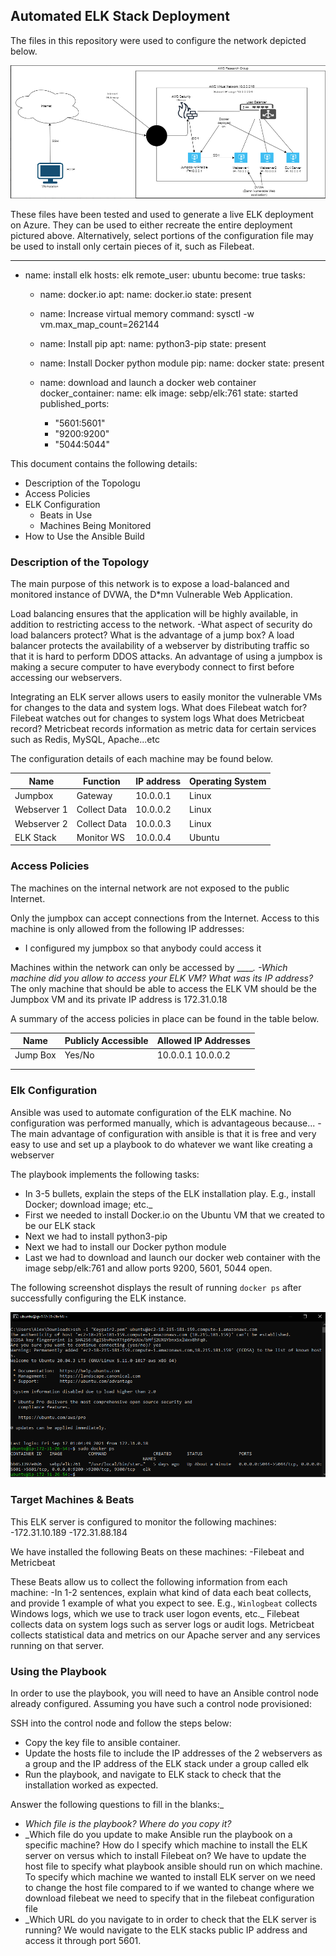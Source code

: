## Automated ELK Stack Deployment

The files in this repository were used to configure the network depicted below.

![Image of Network Diagram](https://github.com/ahong117/UCI-Project1/blob/31892db63adca7d90b65b41da8ba5cabb156433b/Images/network_diagram.PNG)

These files have been tested and used to generate a live ELK deployment on Azure. They can be used to either recreate the entire deployment pictured above. Alternatively, select portions of the configuration file may be used to install only certain pieces of it, such as Filebeat.

  - ---
  - name: install elk
    hosts: elk
    remote_user: ubuntu
    become: true
    tasks:
    - name: docker.io
      apt:
        name: docker.io
        state: present

    - name: Increase virtual memory
      command: sysctl -w vm.max_map_count=262144



    - name: Install pip
      apt:
        name: python3-pip
        state: present

    - name: Install Docker python module
      pip:
        name: docker
        state: present

    - name: download and launch a docker web container
      docker_container:
        name: elk
        image: sebp/elk:761
        state: started
        published_ports:
         - "5601:5601"
         - "9200:9200"
         - "5044:5044"

This document contains the following details:
- Description of the Topologu
- Access Policies
- ELK Configuration
  - Beats in Use
  - Machines Being Monitored
- How to Use the Ansible Build


### Description of the Topology

The main purpose of this network is to expose a load-balanced and monitored instance of DVWA, the D*mn Vulnerable Web Application.

Load balancing ensures that the application will be highly available, in addition to restricting access to the network.
-What aspect of security do load balancers protect? What is the advantage of a jump box? A load balancer protects the availability of a webserver by distributing traffic so that it is hard to perform DDOS attacks.  An advantage of using a jumpbox is making a secure computer to have everybody connect to first before accessing our webservers.  

Integrating an ELK server allows users to easily monitor the vulnerable VMs for changes to the data and system logs.
What does Filebeat watch for? Filebeat watches out for changes to system logs 
What does Metricbeat record? Metricbeat records information as metric data for certain services such as Redis, MySQL, Apache...etc

The configuration details of each machine may be found below.


| Name        | Function     | IP address | Operating System |
|-------------|--------------|------------|------------------|
| Jumpbox     | Gateway      | 10.0.0.1   | Linux            |
| Webserver 1 | Collect Data | 10.0.0.2   | Linux            |
| Webserver 2 | Collect Data | 10.0.0.3   | Linux            |
| ELK Stack   | Monitor WS   | 10.0.0.4   | Ubuntu           |
### Access Policies

The machines on the internal network are not exposed to the public Internet. 

Only the jumpbox can accept connections from the Internet. Access to this machine is only allowed from the following IP addresses:
- I configured my jumpbox so that anybody could access it 

Machines within the network can only be accessed by _____.
-Which machine did you allow to access your ELK VM? What was its IP address?_
The only machine that should be able to access the ELK VM should be the Jumpbox VM and its private IP address is 172.31.0.18

A summary of the access policies in place can be found in the table below.

| Name     | Publicly Accessible | Allowed IP Addresses |
|----------|---------------------|----------------------|
| Jump Box | Yes/No              | 10.0.0.1 10.0.0.2    |
|          |                     |                      |
|          |                     |                      |

### Elk Configuration

Ansible was used to automate configuration of the ELK machine. No configuration was performed manually, which is advantageous because...
-The main advantage of configuration with ansible is that it is free and very easy to use and set up a playbook to do whatever we want like creating a webserver

The playbook implements the following tasks:
- In 3-5 bullets, explain the steps of the ELK installation play. E.g., install Docker; download image; etc._
- First we needed to install Docker.io on the Ubuntu VM that we created to be our ELK stack
- Next we had to install python3-pip
- Next we had to install our Docker python module
- Last we had to download and launch our docker web container with the image sebp/elk:761 and allow ports 9200, 5601, 5044 open. 

The following screenshot displays the result of running `docker ps` after successfully configuring the ELK instance.

![Image of Docker ps](https://github.com/ahong117/UCI-Project1/blob/1881d4c16836066f53c4a3b1d4e17353d72b959d/Images/docker_ps_output.PNG)

### Target Machines & Beats
This ELK server is configured to monitor the following machines:
-172.31.10.189
-172.31.88.184

We have installed the following Beats on these machines:
-Filebeat and Metricbeat

These Beats allow us to collect the following information from each machine:
-In 1-2 sentences, explain what kind of data each beat collects, and provide 1 example of what you expect to see. E.g., `Winlogbeat` collects Windows logs, which we use to track user logon events, etc._
Filebeat collects data on system logs such as server logs or audit logs.  Metricbeat collects statistical data and metrics on our Apache server and any services running on that server.  

### Using the Playbook
In order to use the playbook, you will need to have an Ansible control node already configured. Assuming you have such a control node provisioned: 

SSH into the control node and follow the steps below:
- Copy the key file to ansible container.
- Update the hosts file to include the IP addresses of the 2 webservers as a group and the IP address of the ELK stack under a group called elk
- Run the playbook, and navigate to ELK stack to check that the installation worked as expected.

 Answer the following questions to fill in the blanks:_
- _Which file is the playbook? Where do you copy it?_
- _Which file do you update to make Ansible run the playbook on a specific machine? How do I specify which machine to install the ELK server on versus which to install Filebeat on? We have to update the host file to specify what playbook ansible should run on which machine.  To specify which machine we wanted to install ELK server on we need to change the host file compared to if we wanted to change where we download filebeat we need to specify that in the filebeat configuration file
- _Which URL do you navigate to in order to check that the ELK server is running? We would navigate to the ELK stacks public IP address and access it through port 5601. 

